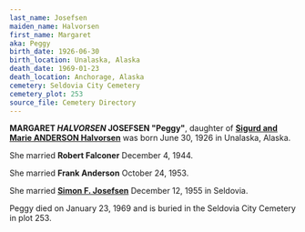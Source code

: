 ```yaml
---
last_name: Josefsen
maiden_name: Halvorsen
first_name: Margaret
aka: Peggy
birth_date: 1926-06-30
birth_location: Unalaska, Alaska
death_date: 1969-01-23
death_location: Anchorage, Alaska
cemetery: Seldovia City Cemetery
cemetery_plot: 253
source_file: Cemetery Directory
---
```

**MARGARET *HALVORSEN* JOSEFSEN "Peggy"**, daughter of [**Sigurd and Marie ANDERSON Halvorsen**](./Halvorsen_Sigurd.md) was born June 30, 1926 in Unalaska, Alaska. 

She married **Robert Falconer** December 4, 1944.

She married **Frank Anderson** October 24, 1953.

She married [**Simon F. Josefsen**](./Josefsen_Simon_F.md) December 12, 1955 in Seldovia.

Peggy died on January 23, 1969 and is buried in the Seldovia City Cemetery in plot 253.  
